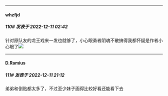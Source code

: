 

*****

####  whzfjd  
##### 110#       发表于 2022-12-11 02:42

针对原队友的龙王戏来一发也就够了，小心眼勇者阴魂不散搞得我都怀疑是作者小心眼了<img src="https://static.saraba1st.com/image/smiley/face2017/125.png" referrerpolicy="no-referrer">



*****

####  D.Ramius  
##### 111#       发表于 2022-12-11 21:12

弟弟和倒贴都太多了，不过至少妹子画得比较好看还能看下去

